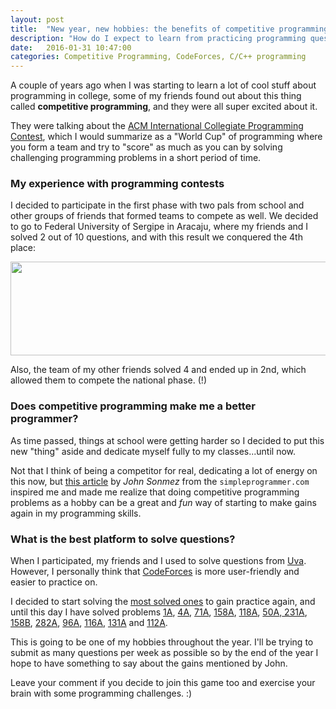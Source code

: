 ```yaml
---
layout: post
title:  "New year, new hobbies: the benefits of competitive programming"
description: "How do I expect to learn from practicing programming questions"
date:   2016-01-31 10:47:00
categories: Competitive Programming, CodeForces, C/C++ programming
---
```


A couple of years ago when I was starting to learn a lot of cool stuff about programming in college, some of my friends found out about this thing called **competitive programming**, and they were all super excited about it. 

They were talking about the <a href="https://en.wikipedia.org/wiki/ACM_International_Collegiate_Programming_Contest" target="_blanket">ACM International Collegiate Programming Contest</a>, which I would summarize as a "World Cup" of programming where you form a team and try to "score" as much as you can by solving challenging programming problems in a short period of time.

### **My experience with programming contests**

I decided to participate in the first phase with two pals from school and other groups of friends that formed teams to compete as well. We decided to go to Federal University of Sergipe in Aracaju, where my friends and I solved 2 out of 10 questions, and with this result we conquered the 4th place:

<img src="http://toribeiro.com/static/img/team.png" width="1275" height="150" class="img-responsive center-block" />

Also, the team of my other friends solved 4 and ended up in 2nd, which allowed them to compete the national phase. (!) 

### **Does competitive programming make me a better programmer?**

As time passed, things at school were getting harder so I decided to put this new "thing" aside and dedicate myself fully to my classes...until now.

Not that I think of being a competitor for real, dedicating a lot of energy on this now, but <a href="http://simpleprogrammer.com/2010/04/02/so-you-want-to-become-a-better-programmer-topcoder/" target="_blanket">this article</a> by *John Sonmez* from the `simpleprogrammer.com` inspired me and made me realize that doing competitive programming problems as a hobby can be a great and *fun* way of starting to make gains again in my programming skills. 

### **What is the best platform to solve questions?**

When I participated, my friends and I used to solve questions from <a href="https://uva.onlinejudge.org/">Uva</a>. However, I personally think that <a href="http://codeforces.com/">CodeForces</a> is more user-friendly and easier to practice on.

I decided to start solving the <a href="http://codeforces.com/problemset?order=BY_SOLVED_DESC" target="_blanket">most solved ones</a> to gain practice again, and until this day I have solved problems <a href="http://codeforces.com/problemset/problem/1/A" target="_blanket">1A</a>, <a href="http://codeforces.com/problemset/problem/4/A" target="_blanket">4A</a>, <a href="http://codeforces.com/problemset/problem/71/A" target="_blanket">71A</a>, <a href="http://codeforces.com/problemset/problem/158/A" target="_blanket">158A</a>, <a href="http://codeforces.com/problemset/problem/118/A" target="_blanket">118A</a>, <a href="http://codeforces.com/problemset/problem/50/A" target="_blanket">50A</a>,<a href="http://codeforces.com/problemset/problem/231/A" target="_blanket"> 231A</a>, <a href="http://codeforces.com/problemset/problem/158/B" target="_blanket">158B</a>, <a href="http://codeforces.com/problemset/problem/282/A" target="_blanket">282A</a>, <a href="http://codeforces.com/problemset/problem/96/A" target="_blanket">96A</a>, <a href="http://codeforces.com/problemset/problem/116/A" target="_blanket">116A</a>, <a href="http://codeforces.com/problemset/problem/131/A" target="_blanket">131A</a> and <a href="http://codeforces.com/problemset/problem/112/A" target="_blanket">112A</a>. 

This is going to be one of my hobbies throughout the year. I'll be trying to submit as many questions per week as possible so by the end of the year I hope to have something to say about the gains mentioned by John.

Leave your comment if you decide to join this game too and exercise your brain with some programming challenges. :)







